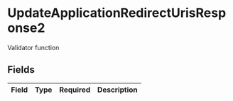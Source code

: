 # UpdateApplicationRedirectUrisResponse2

Validator function


## Fields

| Field       | Type        | Required    | Description |
| ----------- | ----------- | ----------- | ----------- |